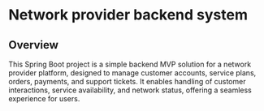 #  Network provider backend system

## Overview

This Spring Boot project is a simple backend MVP solution for a network provider platform, designed to manage customer accounts, service plans, orders, payments, and support tickets. It enables handling of customer interactions, service availability, and network status, offering a seamless experience for users.
